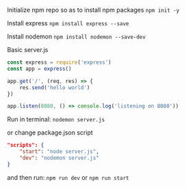 Initialize npm repo so as to install npm packages
`npm init -y`

Install express
`npm install express --save`

Install nodemon
`npm install nodemon --save-dev`

Basic server.js
```js
const express = require('express')
const app = express()

app.get('/', (req, res) => {
    res.send('hello world')
})

app.listen(8080, () => console.log('listening on 8080'))
```

Run in terminal:
`nodemon server.js`

or change package.json script

```json
"scripts": {
    "start": "node server.js",
    "dev": "nodemon server.js"
}
```
and then run:
`npm run dev` or `npm run start`